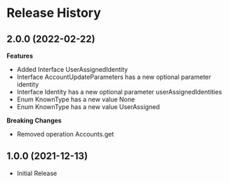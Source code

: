 # Release History
    
## 2.0.0 (2022-02-22)
    
**Features**

  - Added Interface UserAssignedIdentity
  - Interface AccountUpdateParameters has a new optional parameter identity
  - Interface Identity has a new optional parameter userAssignedIdentities
  - Enum KnownType has a new value None
  - Enum KnownType has a new value UserAssigned

**Breaking Changes**

  - Removed operation Accounts.get
    
    
## 1.0.0 (2021-12-13)

- Initial Release
